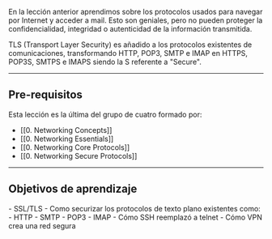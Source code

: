 En la lección anterior aprendimos sobre los protocolos usados para navegar por Internet y acceder a mail. Esto son geniales, pero no pueden proteger la confidencialidad, integridad o autenticidad de la información transmitida.

TLS (Transport Layer Security) es añadido a los protocolos existentes de comunicaciones, transformando HTTP, POP3, SMTP e IMAP en HTTPS, POP3S, SMTPS e IMAPS siendo la S referente a "Secure".

--------------------
<h2>Pre-requisitos</h2>
Esta lección es la última del grupo de cuatro formado por:

- [[0. Networking Concepts]]
- [[0. Networking Essentials]]
- [[0. Networking Core Protocols]]
- [[0. Networking Secure Protocols]]

-------------------
<h2>Objetivos de aprendizaje</h2>
- SSL/TLS
- Como securizar los protocolos de texto plano existentes como:
	- HTTP
	- SMTP
	- POP3
	- IMAP
- Cómo SSH reemplazó a telnet
- Cómo VPN crea una red segura